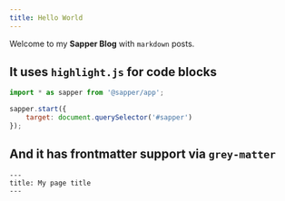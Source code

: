 ```yaml
---
title: Hello World
---
```


Welcome to my **Sapper Blog** with `markdown` posts.

## It uses `highlight.js` for code blocks

```js
import * as sapper from '@sapper/app';

sapper.start({
	target: document.querySelector('#sapper')
});
```

## And it has frontmatter support via `grey-matter`

```
---
title: My page title
---
```
